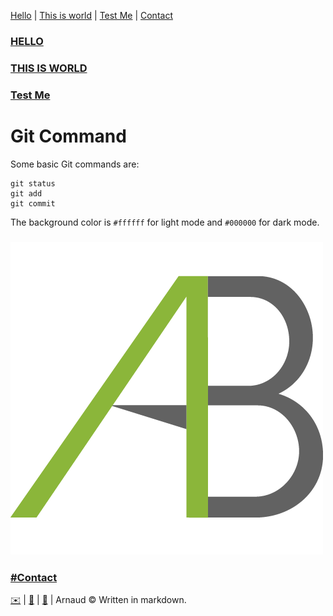 [Hello](hello) | [This is world](Test) | [Test Me](Here) | [Contact](contact)

### [HELLO](hello)


### [THIS IS WORLD](Test)

### [Test Me](Here)
# Git Command
Some basic Git commands are:

```
git status
git add
git commit
```
The background color is `#ffffff` for light mode and `#000000` for dark mode.


### ![logo](assets/AB.png)



### [#Contact](#contact)
[✉️](mailto:arnobarbotte@gmail.com) | [📱](tel:+33688225022) | [🔗](https://fr.linkedin.com/in/arnaudbarbotte) | Arnaud ©  Written in markdown.